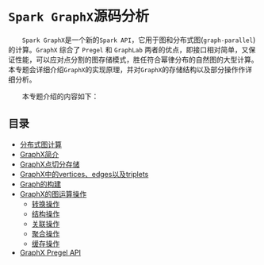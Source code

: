 # `Spark GraphX`源码分析

&emsp;&emsp;`Spark GraphX`是一个新的`Spark API`，它用于图和分布式图(`graph-parallel`)的计算。`GraphX` 综合了 `Pregel` 和 `GraphLab` 两者的优点，即接口相对简单，又保证性能，可以应对点分割的图存储模式，胜任符合幂律分布的自然图的大型计算。
本专题会详细介绍`GraphX`的实现原理，并对`GraphX`的存储结构以及部分操作作详细分析。

&emsp;&emsp;本专题介绍的内容如下：

## 目录

* [分布式图计算](parallel-graph-system.md)
* [GraphX简介](graphx-introduce.md)
* [GraphX点切分存储](vertex-cut.md)
* [GraphX中的vertices、edges以及triplets](vertex-edge-triple.md)
* [Graph的构建](build-graph.md)
* [GraphX的图运算操作](operators/transformation.md)
    * [转换操作](operators/transformation.md)
    * [结构操作](operators/structure.md)
    * [关联操作](operators/join.md)
    * [聚合操作](operators/aggregate.md)
    * [缓存操作](operators/cache.md)
* [GraphX Pregel API](pregel-api.md)

